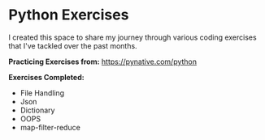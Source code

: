 # Python Exercises
I created this space to share my journey through various coding exercises that I've tackled over the past months.

 **Practicing Exercises from:** https://pynative.com/python

 **Exercises Completed:**
 - File Handling
 - Json
 - Dictionary
 - OOPS
 - map-filter-reduce
